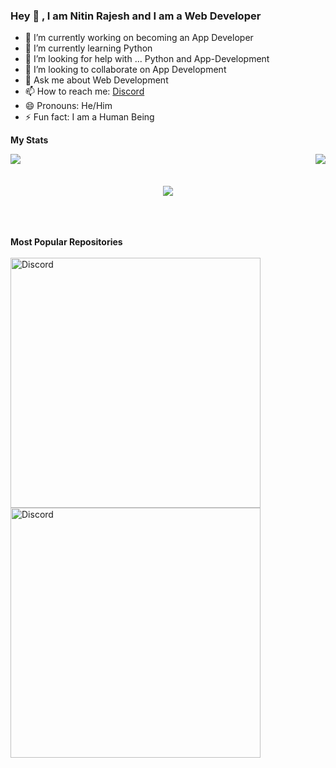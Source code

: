 ### Hey 🙋‍ , I am Nitin Rajesh and I am a Web Developer



- 🔭 I’m currently working on becoming an App Developer
- 🌱 I’m currently learning Python
- 🤔 I’m looking for help with ... Python and App-Development
- 👯 I’m looking to collaborate on App Development
- 💬 Ask me about Web Development
- 📫 How to reach me: <a href="https://discord.gg/Y4enK3F9fW">Discord</a>
- 😄 Pronouns: He/Him
- ⚡ Fun fact: I am a Human Being

**My Stats**

<img align="left" src="https://github-readme-stats.vercel.app/api?username=nitinx7&show_icons=true&hide_border=true&theme=tokyonight"><img align="right" src="https://github-readme-stats.vercel.app/api/top-langs/?username=nitinx7&theme=tokyonight&hide=batchfile">

<br>
<br>
<br>

<div align="center"><img src="https://github-profile-trophy.vercel.app/?username=nitinx7&theme=dracula&count_private=true"></div>

<br>
<br>
<br>


**Most Popular Repositories**
<br>
<br>
<a href="https://github.com/joshmania436/Barter-App">
<img src="https://github-readme-stats.vercel.app/api/pin/?username=joshmania436&repo=Barter-App&theme=dracula" alt="Discord" width="400"/>
<br>
<a href="https://github.com/joshmania436/Weather-Forecast">
<img src="https://github-readme-stats.vercel.app/api/pin/?username=joshmania436&repo=Weather-Forecast&theme=dracula" alt="Discord" width="400"/>
</a>
